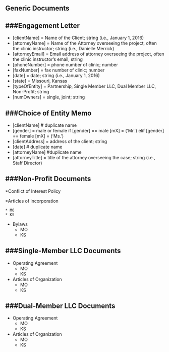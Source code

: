 ## Generic Documents

###**Engagement Letter**
---
* [clientName] = Name of the Client; string (i.e., January 1, 2016)
*	[attorneyName] = Name of the Attorney overseeing the project, often the clinic instructor; string (i.e., Danielle Merrick)
*	[attorneyEmail] = Email address of attorney overseeing the project, often the clinic instructor’s email; string
*	[phoneNumber] = phone number of clinic; number 
*	[faxNumber] = fax number of clinic; number
*	[date] = date; string (i.e., January 1, 2016)
*	[state] = Missouri, Kansas
*	[typeOfEntity] = Partnership, Single Member LLC, Dual Member LLC, Non-Profit; string
*	[numOwners] = single, joint; string


###**Choice of Entity Memo**
---
* [clientName] # duplicate name
* [gender] = male or female
    if [gender] == male
      [mX] = (‘Mr.’)
   elif [gender] == female
     [mX] = (‘Ms.’)
*	[clientAddress] = address of the client; string
*	[date] # duplicate name
*	[attorneyName] #duplicate name
*	[attorneyTitle] = title of the attorney overseeing the case; string (i.e., Staff Director)

###Non-Profit Documents
---
*Conflict of Interest Policy

*Articles of incorporation

    * MO
    * KS
* Bylaws
   * MO
   * KS

###Single-Member LLC Documents
---
* Operating Agreement
   * MO
   * KS
* Articles of Organization
   * MO
   * KS

###Dual-Member LLC Documents
---
* Operating Agreement
   * MO
   * KS
* Articles of Organization
   * MO
   * KS


